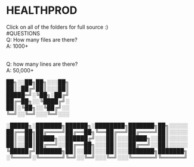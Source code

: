 # HEALTHPROD
Click on all of the folders for full source :)<br>
#QUESTIONS <br>
Q: How many files are there?<br>
A: 1000+<br><br>

Q: how many lines are there?<br>
A: 50,000+

██╗░░██╗██╗░░░██╗<br>
██║░██╔╝██║░░░██║<br>
█████═╝░╚██╗░██╔╝<br>
██╔═██╗░░╚████╔╝░<br>
██║░╚██╗░░╚██╔╝░░<br>
╚═╝░░╚═╝░░░╚═╝░░░<br>

░█████╗░███████╗██████╗░████████╗███████╗██╗░░░░░<br>
██╔══██╗██╔════╝██╔══██╗╚══██╔══╝██╔════╝██║░░░░░<br>
██║░░██║█████╗░░██████╔╝░░░██║░░░█████╗░░██║░░░░░<br>
██║░░██║██╔══╝░░██╔══██╗░░░██║░░░██╔══╝░░██║░░░░░<br>
╚█████╔╝███████╗██║░░██║░░░██║░░░███████╗███████╗<br>
░╚════╝░╚══════╝╚═╝░░╚═╝░░░╚═╝░░░╚══════╝╚══════╝<br>